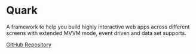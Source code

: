 # Quark

A framework to help you build highly interactive web apps across different screens with extended MVVM mode, event driven and data set supports.

[GitHub Repository](https://github.com/12dlabs/quark)
